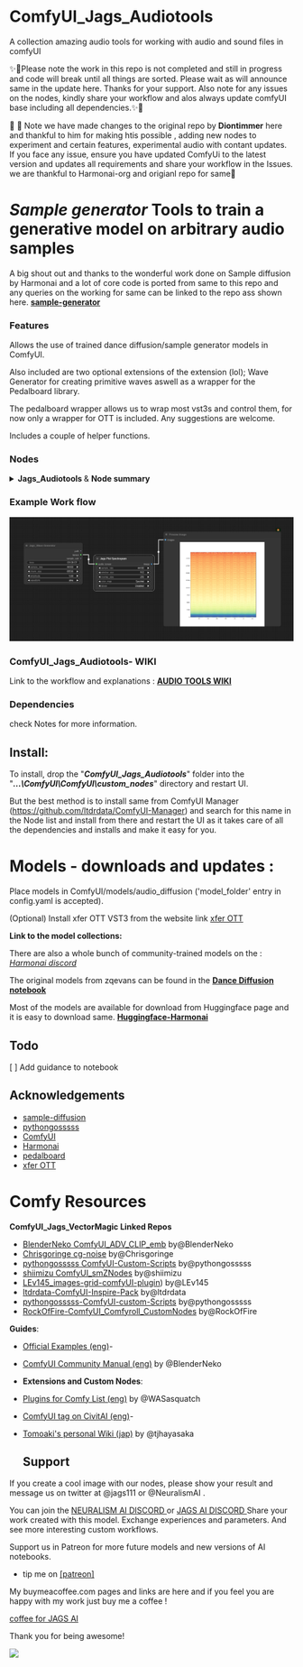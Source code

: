 # ComfyUI_Jags_Audiotools
A collection amazing audio tools for working with audio and sound files in comfyUI

✨🍬Please note the work in this repo is not completed and still in progress and code will break until all things are sorted. Please wait as will announce same in the update here. Thanks for your support. Also note for any issues on the nodes, kindly share your workflow and alos always update comfyUI base including all dependencies.✨🍬

🌈 🍬 Note we have made changes to the original repo by **Diontimmer** here and thankful to him for making htis possible , adding new nodes to experiment and certain features, experimental audio with contant updates. If you face any issue, ensure you have updated ComfyUi to the latest version and updates all requirements and share your workflow in the Issues. we are thankful to Harmonai-org and origianl repo for same🌈

# *Sample generator*  Tools to train a generative model on arbitrary audio samples

A big shout out and thanks to the wonderful work done on Sample diffusion by Harmonai and a lot of core code is ported from same to this repo and any queries on the working for same can be linked to the repo ass shown here. <a href ="https://github.com/Harmonai-org/sample-generator"> **sample-generator** </a>

### Features

Allows the use of trained dance diffusion/sample generator models in ComfyUI.

Also included are two optional extensions of the extension (lol); Wave Generator for creating primitive waves aswell as a wrapper for the Pedalboard library.

The pedalboard wrapper allows us to wrap most vst3s and control them, for now only a wrapper for OTT is included. Any suggestions are welcome.

Includes a couple of  helper functions.

### Nodes
<!-------------------------------------------------------------------------------------------------------------------------------------------------------->
<details>
    <summary><b> Jags_Audiotools </b> & <b>Node summary</b></summary>
      <ul>
        <li>Node that the gives user the ability to generate and play audio results through variety of different methods.</li>
        <li> Local models---The node pulls the required files from huggingface hub by default. You can create a models folder and place the modules there if you have a flaky connection or prefer to use it completely offline, it will load them locally instead. The path should be: ComfyUI/models/audio_diffusion; Alternatively, just clone the entire HF repo to it</li>
    </ul>
    <p align="center">
     -------- 
    </p>
</details>
     
<!-------------------------------------------------------------------------------------------------------------------------------------------------------->
### Example Work flow

<img src = images/2023-12-03_01-23-48.png >


### ComfyUI_Jags_Audiotools- WIKI

Link to the workflow and explanations : <a href ="https://github.com/jags111/ComfyUI_Jags_Audiotools/wiki"> **AUDIO TOOLS WIKI** </a>

### Dependencies


check Notes for more information.

## **Install:**
To install, drop the "_**ComfyUI_Jags_Audiotools**_" folder into the "_**...\ComfyUI\ComfyUI\custom_nodes**_" directory and restart UI.<br>

But the best method is to install same from ComfyUI Manager (https://github.com/ltdrdata/ComfyUI-Manager) and search for this name in the Node list and install from there and restart the UI as it takes care of all the dependencies and installs and make it easy for you. 

# Models - downloads and updates : 

Place models in ComfyUI/models/audio_diffusion ('model_folder' entry in config.yaml is accepted).

(Optional) Install xfer OTT VST3 from the website link [xfer OTT](https://xferrecords.com/freeware) <br>

**Link to the model collections:**

There are also a whole bunch of community-trained models on the :<a href =" https://discord.com/channels/1001555636569509948/1025191039352438794"> *Harmonai discord*</a> <br>

The original models from zqevans can be found in the <a href = "https://github.com/Harmonai-org/sample-generator/blob/main/Dance_Diffusion.ipynb">**Dance Diffusion notebook**</a> <br>

Most of the models are available for download from Huggingface page and it is easy to download same.
<a href = "https://huggingface.co/harmonai"> **Huggingface-Harmonai**</a> <br>




## Todo

[ ] Add guidance to notebook

## Acknowledgements

 - [sample-diffusion](https://github.com/sudosilico/sample-diffusion)
 - [pythongosssss](https://github.com/pythongosssss) 
 - [ComfyUI](https://github.com/comfyanonymous/ComfyUI)
 - [Harmonai](https://github.com/Harmonai-org/sample-generator)
 - [pedalboard](https://github.com/spotify/pedalboard)
 - [xfer OTT](https://xferrecords.com/freeware)

# Comfy Resources

**ComfyUI_Jags_VectorMagic Linked Repos**
- [BlenderNeko ComfyUI_ADV_CLIP_emb](https://github.com/BlenderNeko/ComfyUI_ADV_CLIP_emb)  by@BlenderNeko
- [Chrisgoringe cg-noise](https://github.com/chrisgoringe/cg-noise)  by@Chrisgoringe
- [pythongosssss ComfyUI-Custom-Scripts](https://github.com/pythongosssss/ComfyUI-Custom-Scripts)  by@pythongosssss
- [shiimizu ComfyUI_smZNodes](https://github.com/shiimizu/ComfyUI_smZNodes)  by@shiimizu
- [LEv145_images-grid-comfyUI-plugin](https://github.com/LEv145/images-grid-comfy-plugin))  by@LEv145
- [ltdrdata-ComfyUI-Inspire-Pack](https://github.com/ltdrdata/ComfyUI-Inspire-Pack) by@ltdrdata
- [pythongosssss-ComfyUI-custom-Scripts](https://github.com/pythongosssss/ComfyUI-Custom-Scripts) by@pythongosssss
- [RockOfFire-ComfyUI_Comfyroll_CustomNodes](https://github.com/RockOfFire/ComfyUI_Comfyroll_CustomNodes) by@RockOfFire 

**Guides**:
- [Official Examples (eng)](https://comfyanonymous.github.io/ComfyUI_examples/)- 
- [ComfyUI Community Manual (eng)](https://blenderneko.github.io/ComfyUI-docs/) by @BlenderNeko

- **Extensions and Custom Nodes**:  
- [Plugins for Comfy List (eng)](https://github.com/WASasquatch/comfyui-plugins) by @WASasquatch
- [ComfyUI tag on CivitAI (eng)](https://civitai.com/tag/comfyui)-   
- [Tomoaki's personal Wiki (jap)](https://comfyui.creamlab.net/guides/) by @tjhayasaka

  ## Support
If you create a cool image with our nodes, please show your result and message us on twitter at @jags111 or @NeuralismAI .

You can join the <a href="https://discord.gg/vNVqT82W" alt="Neuralism Discord"> NEURALISM AI DISCORD </a> or <a href="https://discord.gg/UmSd4qyh" alt =Jags AI Discord > JAGS AI DISCORD </a> 
Share your work created with this model. Exchange experiences and parameters. And see more interesting custom workflows.

Support us in Patreon for more future models and new versions of AI notebooks.
- tip me on <a href="https://www.patreon.com/jags111"> [patreon]</a>

 My buymeacoffee.com pages and links are here and if you feel you are happy with my work just buy me a coffee !

 <a href="https://www.buymeacoffee.com/jagsAI"> coffee for JAGS AI</a> 

Thank you for being awesome! <br>

<img src = "images/CR2_up_00_00001_.png" width = "50%"> 

<!-- end support-pitch -->
